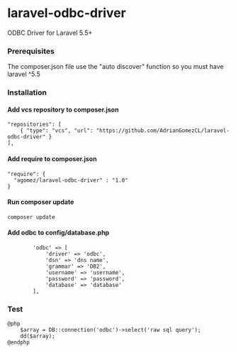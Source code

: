 # laravel-odbc-driver

ODBC Driver for Laravel 5.5+

### Prerequisites
The composer.json file use the "auto discover" function so you must have laravel ^5.5

### Installation

#### Add vcs repository to composer.json
```
"repositories": [
    { "type": "vcs", "url": "https://github.com/AdrianGomezCL/laravel-odbc-driver" }
],
```

#### Add require to composer.json
```
"require": {
  "agomez/laravel-odbc-driver" : "1.0"
}
```

#### Run composer update
```
composer update
```

#### Add odbc to config/database.php
```
        'odbc' => [
            'driver' => 'odbc',
            'dsn' => 'dns name',
            'grammar' => 'DB2',
            'username' => 'username',
            'password' => 'password',
            'database' => 'database'
        ],
```

### Test
```
@php
    $array = DB::connection('odbc')->select('raw sql query');
    dd($array);
@endphp
```
